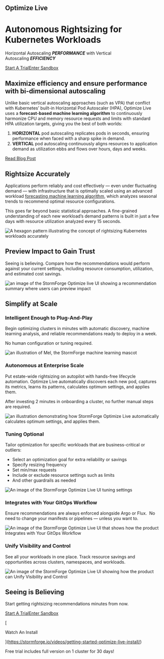 
## Optimize Live

# Autonomous Rightsizing for Kubernetes Workloads

Horizontal Autoscaling _**PERFORMANCE**_ with Vertical Autoscaling _**EFFICIENCY**_

[Start A Trial](https://app.stormforge.io/logout?signup=true)[Enter Sandbox](https://app.stormforge.io/sandbox/)

## Maximize efficiency and ensure performance with bi-dimensional autoscaling

Unlike basic vertical autoscaling approaches (such as VPA) that conflict with Kubernetes’ built-in Horizontal Pod Autoscaler (HPA), Optimize Live uses a **forecast-based machine learning algorithm** to continuously harmonize CPU and memory resource requests and limits with standard HPA utilization targets, giving you the best of both worlds:

1. **HORIZONTAL** pod autoscaling replicates pods in seconds, ensuring performance when faced with a sharp spike in demand.
2. **VERTICAL** pod autoscaling continuously aligns resources to application demand as utilization ebbs and flows over hours, days and weeks.

[Read Blog Post](https://stormforge.io/blog/introducing-intelligent-bi-dimensional-autoscaling/)

## Rightsize Accurately

Applications perform reliably and cost effectively — even under fluctuating demand — with infrastructure that is optimally scaled using an advanced workload [forecasting machine learning algorithm](https://www.stormforge.io/blog/machine-learning-improve-rightsizing-recommendations-noisy-seasonal-workloads/), which analyzes seasonal trends to recommend optimal resource configurations.

This goes far beyond basic statistical approaches. A fine-grained understanding of each new workload’s demand patterns is built in just a few days with resource utilization analyzed every 15 seconds.

![A hexagon pattern illustrating the concept of rightsizing Kubernetes workloads accurately](https://stormforge.io/uploads/images/Illustrations/hexagon-pattern.webp)

## Preview Impact to Gain Trust

Seeing is believing. Compare how the recommendations would perform against your current settings, including resource consumption, utilization, and estimated cost savings.

![an image of the StormForge Optimize live UI showing a recommendation summary where users can preview impact](https://stormforge.io/uploads/images/GUI/preview-impact.webp)

## Simplify at Scale

### **Intelligent Enough to Plug-And-Play**

Begin optimizing clusters in minutes with automatic discovery, machine learning analysis, and reliable recommendations ready to deploy in a week.

No human configuration or tuning required.

![an illustration of Mel, the StormForge machine learning mascot](https://stormforge.io/uploads/images/Illustrations/mel-wrench.webp)

### **Autonomous at Enterprise Scale**

Put estate-wide rightsizing on autopilot with hands-free lifecycle automation. Optimize Live automatically discovers each new pod, captures its metrics, learns its patterns, calculates optimum settings, and applies them.

After investing 2 minutes in onboarding a cluster, no further manual steps are required.

![an illustration demonstrating how StormForge Optimize Live automatically calculates optimum settings, and applies them.](https://stormforge.io/uploads/images/Illustrations/autonomous-at-planet-scale.webp)

### **Tuning Optional**

Tailor optimization for specific workloads that are business-critical or outliers:

- Select an optimization goal for extra reliability or savings
- Specify resizing frequency
- Set min/max requests
- Include or exclude resource settings such as limits
- And other guardrails as needed

![An image of the StormForge Optimize Live UI tuning settings](https://stormforge.io/uploads/images/GUI/tuning.webp)

### **Integrates with Your GitOps Workflow**

Ensure recommendations are always enforced alongside Argo or Flux.  No need to change your manifests or pipelines — unless you want to.   

![An image of the StormForge Optimize Live UI that shows how the product Integrates with Your GitOps Workflow](https://stormforge.io/uploads/images/GUI/GitOps-Patch-for-your-workload.webp)

### **Unify Visibility and Control**

See all your workloads in one place. Track resource savings and opportunities across clusters, namespaces, and workloads.

![An image of the StormForge Optimize Live UI showing how the product can Unify Visibility and Control](https://stormforge.io/uploads/images/GUI/Unify-visibility.webp)

## Seeing is Believing

Start getting rightsizing recommendations minutes from now.

[Start A Trial](https://app.stormforge.io/logout?signup=true)[Enter Sandbox](https://app.stormforge.io/login/sandbox)

[

Watch An Install

](https://stormforge.io/videos/getting-started-optimize-live-install/)

Free trial includes full version on 1 cluster for 30 days!
